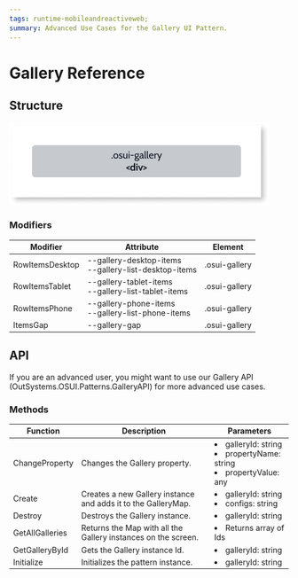 ```yaml
---
tags: runtime-mobileandreactiveweb;  
summary: Advanced Use Cases for the Gallery UI Pattern.
---
```


# Gallery Reference

## Structure

![Gallery Structure](images/gallery-class-diag.png)


### Modifiers

| **Modifier** | **Attribute** | **Element** | 
|---|---|---|  
|RowItemsDesktop|--gallery-desktop-items <br/>--gallery-list-desktop-items|.osui-gallery|  
|RowItemsTablet|--gallery-tablet-items <br/>--gallery-list-tablet-items|.osui-gallery|  
|RowItemsPhone|--gallery-phone-items<br/>--gallery-list-phone-items|.osui-gallery|  
|ItemsGap|--gallery-gap|.osui-gallery|  


## API

If you are an advanced user, you might want to use our Gallery API (OutSystems.OSUI.Patterns.GalleryAPI) for more advanced use cases.

### Methods

| **Function** | **Description** | **Parameters** | 
|---|---|---|
|ChangeProperty|Changes the Gallery property.|<li>galleryId: string </li><li>propertyName: string</li> <li>propertyValue: any</li>|
|Create|Creates a new Gallery instance and adds it to the GalleryMap.|<li>galleryId: string</li> <li>configs: string</li>|
|Destroy|Destroys the Gallery instance.|<li>galleryId: string</li>|
|GetAllGalleries|Returns the Map with all the Gallery instances on the screen.|<li>Returns array of Ids</li>|
|GetGalleryById|Gets the Gallery instance Id.|<li>galleryId: string</li>|
|Initialize|Initializes the pattern instance.|<li>galleryId: string</li>|



